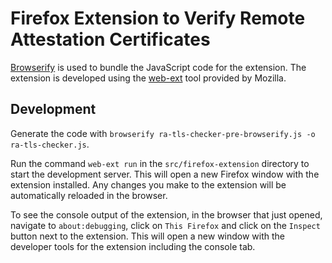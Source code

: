 # Firefox Extension to Verify Remote Attestation Certificates
[Browserify](https://browserify.org/) is used to bundle the JavaScript code for the extension. The extension is developed using the [web-ext](https://developer.mozilla.org/en-US/docs/Mozilla/Add-ons/WebExtensions/Getting_started_with_web-ext) tool provided by Mozilla.

## Development
Generate the code with `browserify ra-tls-checker-pre-browserify.js -o ra-tls-checker.js`.

Run the command `web-ext run` in the `src/firefox-extension` directory to start the development server. This will open a new Firefox window with the extension installed. Any changes you make to the extension will be automatically reloaded in the browser.

To see the console output of the extension, in the browser that just opened, navigate to `about:debugging`, click on `This Firefox` and click on the `Inspect` button next to the extension.
This will open a new window with the developer tools for the extension including the console tab.
